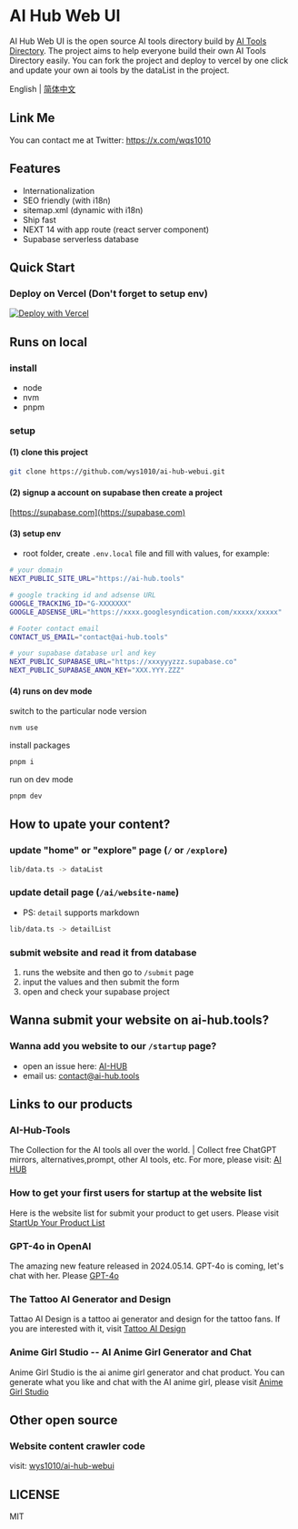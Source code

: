 # AI Hub Web UI
AI Hub Web UI is the open source AI tools directory build by [AI Tools Directory](https://ai-hub.tools). The project aims to help everyone build their own AI Tools Directory easily. You can fork the project and deploy to vercel by one click and update your own ai tools by the dataList in the project.

English | [简体中文](https://github.com/wys1010/ai-hub-webui/blob/main/README.zh-CN.md)

## Link Me

You can contact me at Twitter: https://x.com/wqs1010


## Features
- Internationalization
- SEO friendly (with i18n)
- sitemap.xml (dynamic with i18n)
- Ship fast
- NEXT 14 with app route (react server component)
- Supabase serverless database



## Quick Start

### Deploy on Vercel **(Don't forget to setup env)**
[![Deploy with Vercel](https://vercel.com/button)](https://vercel.com/new/clone?repository-url=https%3A%2F%2Fgithub.com%2Fwys1010%2Fai-hub-webui.git&env=NEXT_PUBLIC_SITE_URL,GOOGLE_TRACKING_ID,GOOGLE_ADSENSE_URL,CONTACT_US_EMAIL,NEXT_PUBLIC_SUPABASE_URL,NEXT_PUBLIC_SUPABASE_ANON_KEY&project-name=navi-ai)

## Runs on local
### install
- node
- nvm
- pnpm

### setup
#### (1) clone this project
```sh
git clone https://github.com/wys1010/ai-hub-webui.git
```

#### (2) signup a account on supabase then create a project
[https://supabase.com](https://supabase.com)

#### (3) setup env
- root folder, create `.env.local` file and fill with values, for example:
```sh
# your domain
NEXT_PUBLIC_SITE_URL="https://ai-hub.tools"

# google tracking id and adsense URL
GOOGLE_TRACKING_ID="G-XXXXXXX"
GOOGLE_ADSENSE_URL="https://xxxx.googlesyndication.com/xxxxx/xxxxx"

# Footer contact email
CONTACT_US_EMAIL="contact@ai-hub.tools"

# your supabase database url and key
NEXT_PUBLIC_SUPABASE_URL="https://xxxyyyzzz.supabase.co"
NEXT_PUBLIC_SUPABASE_ANON_KEY="XXX.YYY.ZZZ"
```
#### (4) runs on dev mode
switch to the particular node version
```sh
nvm use
```
install packages
```sh 
pnpm i 
```
run on dev mode
```sh
pnpm dev
```

## How to upate your content?
### update "home" or "explore" page (`/` or `/explore`)
```sh
lib/data.ts -> dataList
```

### update detail page (`/ai/website-name`)
- PS: `detail` supports markdown
```sh
lib/data.ts -> detailList
```
### submit website and read it from database
1. runs the website and then go to `/submit` page
2. input the values and then submit the form
3. open and check your supabase project

## Wanna submit your website on ai-hub.tools?
### Wanna add you website to our `/startup` page?
- open an issue here: [AI-HUB](https://github.com/wys1010/ai-hub-webui/issues)
- email us: contact@ai-hub.tools

## Links to our products
### AI-Hub-Tools
The Collection for the AI tools all over the world. | Collect free ChatGPT mirrors, alternatives,prompt, other AI tools, etc. For more, please visit: [AI HUB](https://ai-hub.tools)

### How to get your first users for startup at the website list
Here is the website list for submit your product to get users. Please visit [StartUp Your Product List](https://github.com/wys1010/ai-hub-webui/blob/main/Startup-Your-Product-List.md)

### GPT-4o in OpenAI
The amazing new feature released in 2024.05.14. GPT-4o is coming, let's chat with her. Please [GPT-4o](https://openai.com/index/hello-gpt-4o/)

### The Tattoo AI Generator and Design
Tattao AI Design is a tattoo ai generator and design for the tattoo fans. If you are interested with it, visit [Tattoo AI Design](https://tattooai.design)

### Anime Girl Studio -- AI Anime Girl Generator and Chat
Anime Girl Studio is the ai anime girl generator and chat product. You can generate what you like and chat with the AI anime girl, please visit [Anime Girl Studio](https://animegirl.studio)

## Other open source
### Website content crawler code
visit: [wys1010/ai-hub-webui](https://github.com/wys1010/ai-hub-webui)

## LICENSE
MIT
